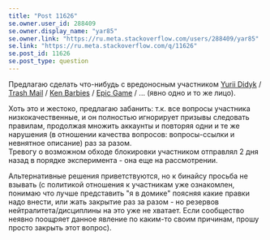```yaml
---
title: "Post 11626"
se.owner.user_id: 288409
se.owner.display_name: "yar85"
se.owner.link: "https://ru.meta.stackoverflow.com/users/288409/yar85"
se.link: "https://ru.meta.stackoverflow.com/q/11626"
se.post_id: 11626
se.post_type: question
---
```

<p>Предлагаю сделать что-нибудь с вредоносным участником <a href="https://ru.stackoverflow.com/users/391703/yurii-didyk">Yurii Didyk</a> / <a href="https://ru.stackoverflow.com/users/452827/trash-mail">Trash Mail</a> / <a href="https://ru.stackoverflow.com/users/453065/ken-barbies">Ken Barbies</a> / <a href="https://ru.stackoverflow.com/users/453138/epic-game">Epic Game</a> / ... (явно одно и то же лицо).</p>
<p>Хоть это и жестоко, предлагаю забанить: т.к. все вопросы участника низкокачественные, и он полностью игнорирует призывы следовать правилам, продолжая множить аккаунты и повторяя одни и те же нарушения (в отношении качества вопросов: вопросы-ссылки и невнятное описание) раз за разом.<br />
Тревогу о возможном обходе блокировки участником отправлял 2 дня назад в порядке эксперимента - она еще на рассмотрении.</p>
<p>Альтернативные решения приветствуются, но к бинайсу просьба не взывать (с политикой отношения к участникам уже ознакомлен, понимаю что лучше представить &quot;я в домике&quot; поясняя какие правки надо внести, или жать закрытие раз за разом - но резервов нейтралитета/дисциплины на это уже не хватает. Если сообщество неявно поощряет данное явление по каким-то своим причинам, прошу просто закрыть этот вопрос).</p>
